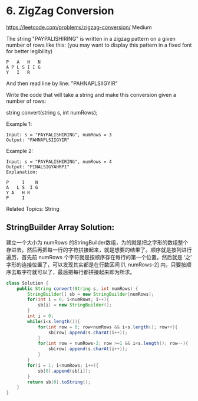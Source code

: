 # 6. ZigZag Conversion
<https://leetcode.com/problems/zigzag-conversion/>
Medium

The string "PAYPALISHIRING" is written in a zigzag pattern on a given number of rows like this: (you may want to display this pattern in a fixed font for better legibility)

    P   A   H   N
    A P L S I I G
    Y   I   R

And then read line by line: "PAHNAPLSIIGYIR"

Write the code that will take a string and make this conversion given a number of rows:

string convert(string s, int numRows);

Example 1:

    Input: s = "PAYPALISHIRING", numRows = 3
    Output: "PAHNAPLSIIGYIR"

Example 2:

    Input: s = "PAYPALISHIRING", numRows = 4
    Output: "PINALSIGYAHRPI"
    Explanation:

    P     I    N
    A   L S  I G
    Y A   H R
    P     I

Related Topics: String

## StringBuilder Array Solution: 
建立一个大小为 numRows 的StringBuilder数组，为的就是把之字形的数组整个存进去，然后再把每一行的字符拼接起来，就是想要的结果了。顺序就是按列进行遍历，首先前 numRows 个字符就是按顺序存在每行的第一个位置，然后就是 ‘之’ 字形的连接位置了，可以发现其实都是在行数区间 [1, numRows-2] 内，只要按顺序去取字符就可以了，最后把每行都拼接起来即为所求。

```java
class Solution {
    public String convert(String s, int numRows) {
        StringBuilder[] sb = new StringBuilder[numRows];
        for(int i = 0; i<numRows; i++){
            sb[i] = new StringBuilder();
        }
        int i = 0;
        while(i<s.length()){
            for(int row = 0; row<numRows && i<s.length(); row++){
                sb[row].append(s.charAt(i++));
            }
            for(int row = numRows-2; row >=1 && i<s.length(); row--){
                sb[row].append(s.charAt(i++));
            }
        }
        for(i = 1; i<numRows; i++){
            sb[0].append(sb[i]);
        }
        return sb[0].toString();
    }
}
```